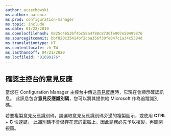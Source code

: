 ```yaml
---
author: aczechowski
ms.author: aaroncz
ms.prod: configuration-manager
ms.topic: include
ms.date: 01/22/2019
ms.openlocfilehash: 0825c4b536f4bc58a4788c8736fe907e50499876
ms.sourcegitcommit: bbf820c35414bf2cba356f30fe047c1a34c5384d
ms.translationtype: HT
ms.contentlocale: zh-TW
ms.lasthandoff: 04/21/2020
ms.locfileid: "81699176"
---
```

## <a name="confirmation-of-console-feedback"></a><a name="bkmk_feedback"></a> 確認主控台的意見反應
<!--3556010-->

當您在 Configuration Manager 主控台中傳送[意見反應](../../../../understand/find-help.md#product-feedback)時，它現在會顯示確認訊息。 此訊息包含**意見反應識別碼**，您可以將其提供給 Microsoft 作為追蹤識別碼。 

若要複製意見反應識別碼，請選取意見反應識別碼旁邊的複製圖示，或使用 **CTRL** + **C** 快速鍵。 此識別碼不會儲存在您的電腦上，因此請務必先予以複製，再關閉視窗。 

